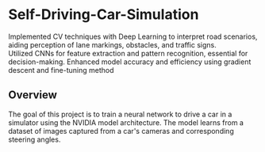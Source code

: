 # Self-Driving-Car-Simulation
Implemented CV techniques with Deep Learning to interpret road scenarios, aiding perception of lane markings, obstacles, and traffic signs.  
Utilized CNNs for feature extraction and pattern recognition, essential for decision-making. 
Enhanced model accuracy and efficiency using gradient descent and fine-tuning method

## Overview

The goal of this project is to train a neural network to drive a car in a simulator using the NVIDIA model architecture. The model learns from a dataset of images captured from a car's cameras and corresponding steering angles.


